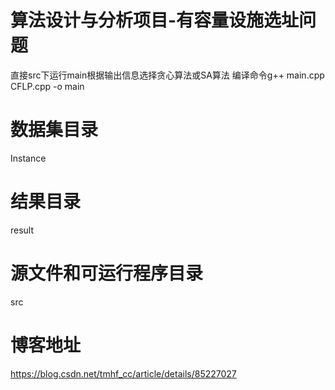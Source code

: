# 算法设计与分析项目-有容量设施选址问题
  直接src下运行main根据输出信息选择贪心算法或SA算法
  编译命令g++ main.cpp CFLP.cpp -o main
# 数据集目录
Instance
# 结果目录
result
# 源文件和可运行程序目录
src
# 博客地址
https://blog.csdn.net/tmhf_cc/article/details/85227027
  

